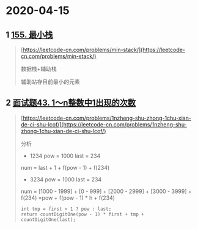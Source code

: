 # 2020-04-15

## 1 [155. 最小栈](https://leetcode-cn.com/problems/min-stack/)

> [https://leetcode-cn.com/problems/min-stack/](https://leetcode-cn.com/problems/min-stack/)
>
> 数据栈+辅助栈
>
> 辅助站存目前最小的元素

## 2 [面试题43. 1～n整数中1出现的次数](https://leetcode-cn.com/problems/1nzheng-shu-zhong-1chu-xian-de-ci-shu-lcof/)

> [https://leetcode-cn.com/problems/1nzheng-shu-zhong-1chu-xian-de-ci-shu-lcof/](https://leetcode-cn.com/problems/1nzheng-shu-zhong-1chu-xian-de-ci-shu-lcof/)
>
> 分析
>
> * 1234   pow = 1000  last = 234
>
> num = last + 1 + f\(pow - 1\) + f\(234\)
> * 3234  pow = 1000 last = 234
>
> num = \[1000 - 1999\] + \[0 - 999\] + \[2000 - 2999\] + \[3000 - 3999\] + f\(234\)
>          =pow + f\(pow - 1\) \* h + f\(234\)
>
> ```
> int tmp = first > 1 ? pow : last;
> return countDigitOne(pow - 1) * first + tmp + countDigitOne(last);
> ```





